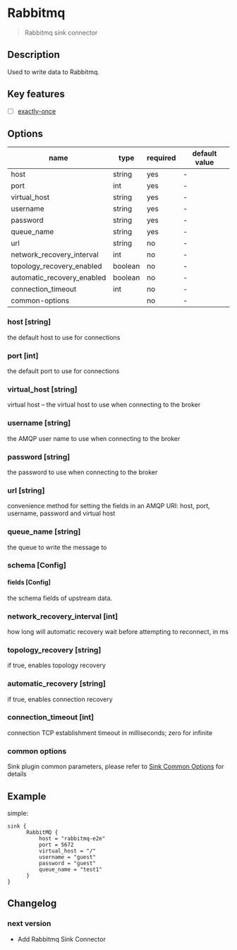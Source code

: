 # Rabbitmq

> Rabbitmq sink connector

## Description

Used to write data to Rabbitmq.

## Key features

- [ ] [exactly-once](../../concept/connector-v2-features.md)

##  Options

| name                        | type    | required  | default value |
|-----------------------------|---------|-----------|---------------|
| host                        | string  | yes       | -             |
| port                        | int     | yes       | -             |
| virtual_host                | string  | yes       | -             |
| username                    | string  | yes       | -             |
| password                    | string  | yes       | -             |
| queue_name                  | string  | yes       | -             |
| url                         | string  | no        | -             |
| network_recovery_interval   | int     | no        | -             |
| topology_recovery_enabled   | boolean | no        | -             |
| automatic_recovery_enabled  | boolean | no        | -             |
| connection_timeout          | int     | no        | -             |
| common-options              |         | no        | -             |

### host [string]

the default host to use for connections

### port [int]

the default port to use for connections

### virtual_host [string]

virtual host – the virtual host to use when connecting to the broker

### username [string]

the AMQP user name to use when connecting to the broker

### password [string]

the password to use when connecting to the broker

### url [string]

convenience method for setting the fields in an AMQP URI: host, port, username, password and virtual host

### queue_name [string]

the queue to write the message to

### schema [Config]

#### fields [Config]

the schema fields of upstream data.

### network_recovery_interval [int]

how long will automatic recovery wait before attempting to reconnect, in ms

### topology_recovery [string]

if true, enables topology recovery

### automatic_recovery [string]

if true, enables connection recovery

### connection_timeout [int]

connection TCP establishment timeout in milliseconds; zero for infinite

### common options

Sink plugin common parameters, please refer to [Sink Common Options](common-options.md) for details

## Example

simple:

```hocon
sink {
      RabbitMQ {
          host = "rabbitmq-e2e"
          port = 5672
          virtual_host = "/"
          username = "guest"
          password = "guest"
          queue_name = "test1"
      }
}
```

## Changelog

### next version

- Add Rabbitmq Sink Connector
